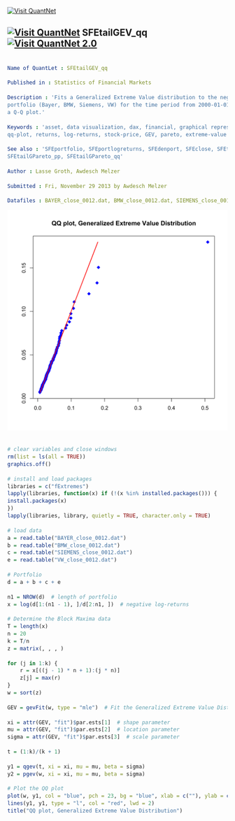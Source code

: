 
[<img src="https://github.com/QuantLet/Styleguide-and-Validation-procedure/blob/master/pictures/banner.png" alt="Visit QuantNet">](http://quantlet.de/index.php?p=info)

## [<img src="https://github.com/QuantLet/Styleguide-and-Validation-procedure/blob/master/pictures/qloqo.png" alt="Visit QuantNet">](http://quantlet.de/) **SFEtailGEV_qq** [<img src="https://github.com/QuantLet/Styleguide-and-Validation-procedure/blob/master/pictures/QN2.png" width="60" alt="Visit QuantNet 2.0">](http://quantlet.de/d3/ia)

```yaml

Name of QuantLet : SFEtailGEV_qq

Published in : Statistics of Financial Markets

Description : 'Fits a Generalized Extreme Value distribution to the negative log-returns of a
portfolio (Bayer, BMW, Siemens, VW) for the time period from 2000-01-01 to 2012-12-31 and produces
a Q-Q plot.'

Keywords : 'asset, data visualization, dax, financial, graphical representation, plot, portfolio,
qq-plot, returns, log-returns, stock-price, GEV, pareto, extreme-value'

See also : 'SFEportfolio, SFEportlogreturns, SFEdenport, SFEclose, SFEtailGEV_pp,
SFEtailGPareto_pp, SFEtailGPareto_qq'

Author : Lasse Groth, Awdesch Melzer

Submitted : Fri, November 29 2013 by Awdesch Melzer

Datafiles : BAYER_close_0012.dat, BMW_close_0012.dat, SIEMENS_close_0012.dat, VW_close_0012.dat

```

![Picture1](SFEtailGEV_qq-1.png)


```r

# clear variables and close windows
rm(list = ls(all = TRUE))
graphics.off()

# install and load packages
libraries = c("fExtremes")
lapply(libraries, function(x) if (!(x %in% installed.packages())) {
install.packages(x)
})
lapply(libraries, library, quietly = TRUE, character.only = TRUE)

# load data
a = read.table("BAYER_close_0012.dat")
b = read.table("BMW_close_0012.dat")
c = read.table("SIEMENS_close_0012.dat")
e = read.table("VW_close_0012.dat")

# Portfolio
d = a + b + c + e

n1 = NROW(d)  # length of portfolio
x = log(d[1:(n1 - 1), ]/d[2:n1, ])  # negative log-returns

# Determine the Block Maxima data
T = length(x)
n = 20
k = T/n
z = matrix(, , , )

for (j in 1:k) {
    r = x[((j - 1) * n + 1):(j * n)]
    z[j] = max(r)
}
w = sort(z)

GEV = gevFit(w, type = "mle")  # Fit the Generalized Extreme Value Distribution

xi = attr(GEV, "fit")$par.ests[1]  # shape parameter
mu = attr(GEV, "fit")$par.ests[2]  # location parameter
sigma = attr(GEV, "fit")$par.ests[3]  # scale parameter

t = (1:k)/(k + 1)

y1 = qgev(t, xi = xi, mu = mu, beta = sigma)
y2 = pgev(w, xi = xi, mu = mu, beta = sigma)

# Plot the QQ plot
plot(w, y1, col = "blue", pch = 23, bg = "blue", xlab = c(""), ylab = c(""))
lines(y1, y1, type = "l", col = "red", lwd = 2)
title("QQ plot, Generalized Extreme Value Distribution")
```
